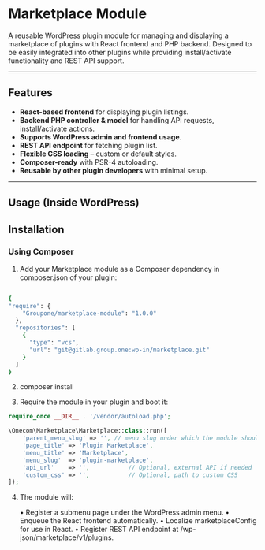 # Marketplace Module

A reusable WordPress plugin module for managing and displaying a marketplace of plugins with React frontend and PHP backend. Designed to be easily integrated into other plugins while providing install/activate functionality and REST API support.

---

## Features

- **React-based frontend** for displaying plugin listings.
- **Backend PHP controller & model** for handling API requests, install/activate actions.
- **Supports WordPress admin and frontend usage**.
- **REST API endpoint** for fetching plugin list.
- **Flexible CSS loading** – custom or default styles.
- **Composer-ready** with PSR-4 autoloading.
- **Reusable by other plugin developers** with minimal setup.

---
## Usage (Inside WordPress)


## Installation

### Using Composer

1. Add your Marketplace module as a Composer dependency in composer.json of your plugin:

```bash

{
"require": {
    "Groupone/marketplace-module": "1.0.0"
  },
  "repositories": [
    {
      "type": "vcs",
      "url": "git@gitlab.group.one:wp-in/marketplace.git"
    }
  ]
}
````
2. composer install

3. Require the module in your plugin and boot it:

```php
require_once __DIR__ . '/vendor/autoload.php';

\Onecom\Marketplace\Marketplace::class::run([
    'parent_menu_slug' => '', // menu slug under which the module should appear
    'page_title' => 'Plugin Marketplace',
    'menu_title' => 'Marketplace',
    'menu_slug'  => 'plugin-marketplace',
    'api_url'    => '',           // Optional, external API if needed
    'custom_css' => '',           // Optional, path to custom CSS
]);
````
4. The module will:


	• Register a submenu page under the WordPress admin menu.
	• Enqueue the React frontend automatically.
	• Localize marketplaceConfig for use in React.
	• Register REST API endpoint at /wp-json/marketplace/v1/plugins.

